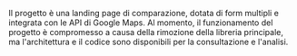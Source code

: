 Il progetto è una landing page di comparazione, dotata di form multipli e integrata con le API di Google Maps. Al momento, il funzionamento del progetto è compromesso a causa della rimozione della libreria principale, ma l'architettura e il codice sono disponibili per la consultazione e l'analisi.
